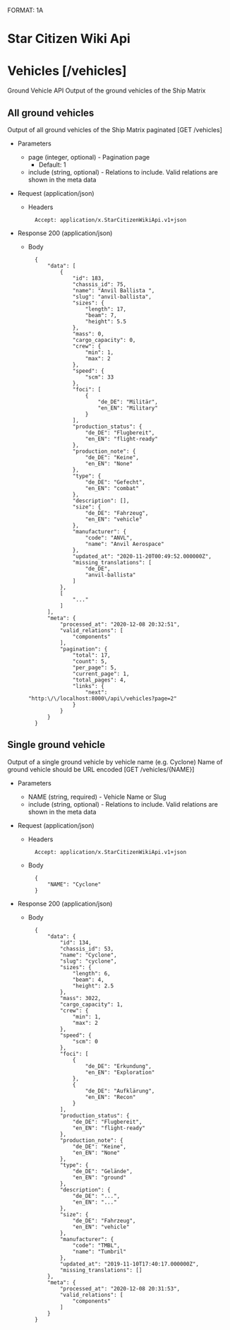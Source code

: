 FORMAT: 1A

# Star Citizen Wiki Api

# Vehicles [/vehicles]
Ground Vehicle API
Output of the ground vehicles of the Ship Matrix

## All ground vehicles
Output of all ground vehicles of the Ship Matrix paginated [GET /vehicles]


+ Parameters
    + page (integer, optional) - Pagination page
        + Default: 1
    + include (string, optional) - Relations to include. Valid relations are shown in the meta data

+ Request (application/json)
    + Headers

            Accept: application/x.StarCitizenWikiApi.v1+json

+ Response 200 (application/json)
    + Body

            {
                "data": [
                    {
                        "id": 183,
                        "chassis_id": 75,
                        "name": "Anvil Ballista ",
                        "slug": "anvil-ballista",
                        "sizes": {
                            "length": 17,
                            "beam": 7,
                            "height": 5.5
                        },
                        "mass": 0,
                        "cargo_capacity": 0,
                        "crew": {
                            "min": 1,
                            "max": 2
                        },
                        "speed": {
                            "scm": 33
                        },
                        "foci": [
                            {
                                "de_DE": "Militär",
                                "en_EN": "Military"
                            }
                        ],
                        "production_status": {
                            "de_DE": "Flugbereit",
                            "en_EN": "flight-ready"
                        },
                        "production_note": {
                            "de_DE": "Keine",
                            "en_EN": "None"
                        },
                        "type": {
                            "de_DE": "Gefecht",
                            "en_EN": "combat"
                        },
                        "description": [],
                        "size": {
                            "de_DE": "Fahrzeug",
                            "en_EN": "vehicle"
                        },
                        "manufacturer": {
                            "code": "ANVL",
                            "name": "Anvil Aerospace"
                        },
                        "updated_at": "2020-11-20T00:49:52.000000Z",
                        "missing_translations": [
                            "de_DE",
                            "anvil-ballista"
                        ]
                    },
                    [
                        "..."
                    ]
                ],
                "meta": {
                    "processed_at": "2020-12-08 20:32:51",
                    "valid_relations": [
                        "components"
                    ],
                    "pagination": {
                        "total": 17,
                        "count": 5,
                        "per_page": 5,
                        "current_page": 1,
                        "total_pages": 4,
                        "links": {
                            "next": "http:\/\/localhost:8000\/api\/vehicles?page=2"
                        }
                    }
                }
            }

## Single ground vehicle
Output of a single ground vehicle by vehicle name (e.g. Cyclone)
Name of ground vehicle should be URL encoded [GET /vehicles/{NAME}]


+ Parameters
    + NAME (string, required) - Vehicle Name or Slug
    + include (string, optional) - Relations to include. Valid relations are shown in the meta data

+ Request (application/json)
    + Headers

            Accept: application/x.StarCitizenWikiApi.v1+json
    + Body

            {
                "NAME": "Cyclone"
            }

+ Response 200 (application/json)
    + Body

            {
                "data": {
                    "id": 134,
                    "chassis_id": 53,
                    "name": "Cyclone",
                    "slug": "cyclone",
                    "sizes": {
                        "length": 6,
                        "beam": 4,
                        "height": 2.5
                    },
                    "mass": 3022,
                    "cargo_capacity": 1,
                    "crew": {
                        "min": 1,
                        "max": 2
                    },
                    "speed": {
                        "scm": 0
                    },
                    "foci": [
                        {
                            "de_DE": "Erkundung",
                            "en_EN": "Exploration"
                        },
                        {
                            "de_DE": "Aufklärung",
                            "en_EN": "Recon"
                        }
                    ],
                    "production_status": {
                        "de_DE": "Flugbereit",
                        "en_EN": "flight-ready"
                    },
                    "production_note": {
                        "de_DE": "Keine",
                        "en_EN": "None"
                    },
                    "type": {
                        "de_DE": "Gelände",
                        "en_EN": "ground"
                    },
                    "description": {
                        "de_DE": "...",
                        "en_EN": "..."
                    },
                    "size": {
                        "de_DE": "Fahrzeug",
                        "en_EN": "vehicle"
                    },
                    "manufacturer": {
                        "code": "TMBL",
                        "name": "Tumbril"
                    },
                    "updated_at": "2019-11-10T17:40:17.000000Z",
                    "missing_translations": []
                },
                "meta": {
                    "processed_at": "2020-12-08 20:31:53",
                    "valid_relations": [
                        "components"
                    ]
                }
            }